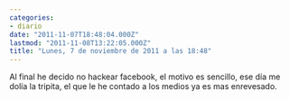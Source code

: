 ```yaml
---
categories:
- diario
date: "2011-11-07T18:48:04.000Z"
lastmod: "2011-11-08T13:22:05.000Z"
title: "Lunes, 7 de noviembre de 2011 a las 18:48"
---
```


Al final he decido no hackear facebook, el motivo es sencillo, ese dí­a me dolí­a la tripita, el que le he contado a los medios ya es mas enrevesado.